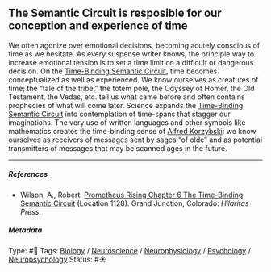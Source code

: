 ## The Semantic Circuit is resposible for our conception and experience of time

We often agonize over emotional decisions, becoming acutely conscious of time as we hesitate. As every suspense writer knows, the principle way to increase emotional tension is to set a time limit on a difficult or dangerous decision. On the [Time-Binding Semantic Circuit](Time-Binding%20Semantic%20Circuit.md), time becomes conceptualized as well as experienced. We know ourselves as creatures of time; the “tale of the tribe,” the totem pole, the Odyssey of Homer, the Old Testament, the Vedas, etc. tell us what came before and often contains prophecies of what will come later. Science expands the [Time-Binding Semantic Circuit](Time-Binding%20Semantic%20Circuit.md) into contemplation of time-spans that stagger our imaginations. The very use of written languages and other symbols like mathematics creates the time-binding sense of [Alfred Korzybski](): we know ourselves as receivers of messages sent by sages “of olde” and as potential transmitters of messages that may be scanned ages in the future. 

---

##### References

* Wilson, A., Robert. [Prometheus Rising Chapter 6 The Time-Binding Semantic Circuit](Prometheus%20Rising%20Chapter%206%20The%20Time-Binding%20Semantic%20Circuit.md) (Location 1128). Grand Junction, Colorado: *Hilaritas Press*.

##### Metadata

Type: #🔴 
Tags: [Biology]() / [Neuroscience](Neuroscience.md) / [Neurophysiology]() / [Psychology](Psychology.md) / [Neuropsychology](Neuropsychology.md)
Status: #☀️ 

